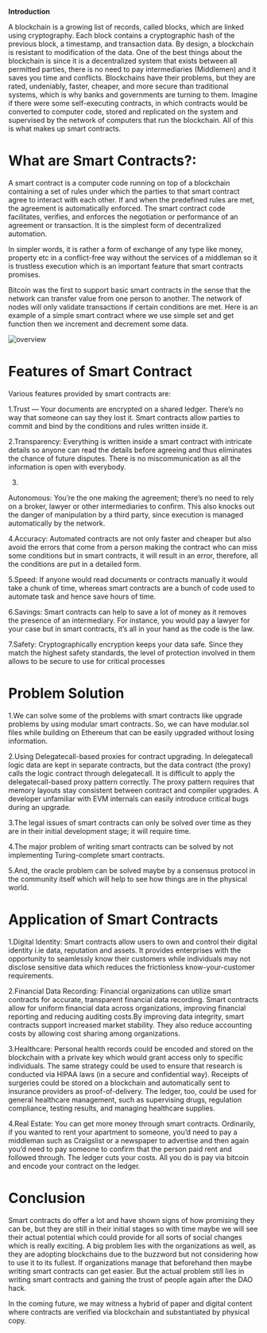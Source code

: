 ﻿**Introduction**

A blockchain is a growing list of records, called blocks, which are linked using cryptography. Each block contains a cryptographic hash of the previous block, a timestamp, and transaction data. By design, a blockchain is resistant to modification of the data.
One of the best things about the blockchain is since it is a decentralized system that exists between all permitted parties, there is no need to pay intermediaries (Middlemen) and it saves you time and conflicts. Blockchains have their problems, but they are rated, undeniably, faster, cheaper, and more secure than traditional systems, which is why banks and governments are turning to them.
Imagine if there were some self-executing contracts, in which contracts would be converted to computer code, stored and replicated on the system and supervised by the network of computers that run the blockchain. All of this is what makes up smart contracts.

# **What are Smart Contracts?:**

A smart contract is a computer code running on top of a blockchain containing a set of rules under which the parties to that smart contract agree to interact with each other. If and when the predefined rules are met, the agreement is automatically enforced. The smart contract code facilitates, verifies, and enforces the negotiation or performance of an agreement or transaction. It is the simplest form of decentralized automation.


In simpler words, it is rather a form of exchange of any type like money, property etc in a conflict-free way without the services of a middleman so it is trustless execution which is an important feature that smart contracts promises.


Bitcoin was the first to support basic smart contracts in the sense that the network can transfer value from one person to another. The network of nodes will only validate transactions if certain conditions are met.
Here is an example of a simple smart contract where we use simple set and get function then we increment and decrement some data.

![overview](/assets/smc1.png)

# **Features of Smart Contract**

Various features provided by smart contracts are:


1.Trust — Your documents are encrypted on a shared ledger. There’s no way that someone can say they lost it. Smart contracts allow parties to commit and bind by the conditions and rules written inside it.


2.Transparency: Everything is written inside a smart contract with intricate details so anyone can read the details before agreeing and thus eliminates the chance of future disputes. There is no miscommunication as all the information is open with everybody.

3.
Autonomous: You’re the one making the agreement; there’s no need to rely on a broker, lawyer or other intermediaries to confirm. This also knocks out the danger of manipulation by a third party, since execution is managed automatically by the network.


4.Accuracy: Automated contracts are not only faster and cheaper but also avoid the errors that come from a person making the contract who can miss some conditions but in smart contracts, it will result in an error, therefore, all the conditions are put in a detailed form.


5.Speed: If anyone would read documents or contracts manually it would take a chunk of time, whereas smart contracts are a bunch of code used to automate task and hence save hours of time.


6.Savings: Smart contracts can help to save a lot of money as it removes the presence of an intermediary. For instance, you would pay a lawyer for your case but in smart contracts, it’s all in your hand as the code is the law.


7.Safety: Cryptographically encryption keeps your data safe. Since they match the highest safety standards, the level of protection involved in them allows to be secure to use for critical processes


# **Problem Solution**

1.We can solve some of the problems with smart contracts like upgrade problems by using modular smart contracts. So, we can have modular.sol files while building on Ethereum that can be easily upgraded without losing information.

2.Using Delegatecall-based proxies for contract upgrading. In delegatecall logic data are kept in separate contracts, but the data contract (the proxy) calls the logic contract through delegatecall. It is difficult to apply the delegatecall-based proxy pattern correctly. The proxy pattern requires that memory layouts stay consistent between contract and compiler upgrades. A developer unfamiliar with EVM internals can easily introduce critical bugs during an upgrade.

3.The legal issues of smart contracts can only be solved over time as they are in their initial development stage; it will require time.

4.The major problem of writing smart contracts can be solved by not implementing Turing-complete smart contracts.

5.And, the oracle problem can be solved maybe by a consensus protocol in the community itself which will help to see how things are in the physical world.


# **Application of Smart Contracts**

1.Digital Identity: Smart contracts allow users to own and control their digital identity i.ie data, reputation and assets. It provides enterprises with the opportunity to seamlessly know their customers while individuals may not disclose sensitive data which reduces the frictionless know-your-customer requirements.

2.Financial Data Recording: Financial organizations can utilize smart contracts for accurate, transparent financial data recording. Smart contracts allow for uniform financial data across organizations, improving financial reporting and reducing auditing costs.By improving data integrity, smart contracts support increased market stability. They also reduce accounting costs by allowing cost sharing among organizations.

3.Healthcare: Personal health records could be encoded and stored on the blockchain with a private key which would grant access only to specific individuals. The same strategy could be used to ensure that research is conducted via HIPAA laws (in a secure and confidential way). Receipts of surgeries could be stored on a blockchain and automatically sent to insurance providers as proof-of-delivery. The ledger, too, could be used for general healthcare management, such as supervising drugs, regulation compliance, testing results, and managing healthcare supplies.

4.Real Estate: You can get more money through smart contracts. Ordinarily, if you wanted to rent your apartment to someone, you’d need to pay a middleman such as Craigslist or a newspaper to advertise and then again you’d need to pay someone to confirm that the person paid rent and followed through. The ledger cuts your costs. All you do is pay via bitcoin and encode your contract on the ledger.


# **Conclusion**

Smart contracts do offer a lot and have shown signs of how promising they can be, but they are still in their initial stages so with time maybe we will see their actual potential which could provide for all sorts of social changes which is really exciting.
A big problem lies with the organizations as well, as they are adopting blockchains due to the buzzword but not considering how to use it to its fullest. If organizations manage that beforehand then maybe writing smart contracts can get easier.
But the actual problem still lies in writing smart contracts and gaining the trust of people again after the DAO hack.

In the coming future, we may witness a hybrid of paper and digital content where contracts are verified via blockchain and substantiated by physical copy.

